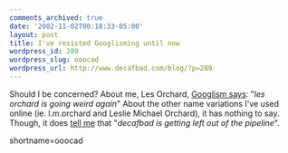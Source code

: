```yaml
---
comments_archived: true
date: '2002-11-02T00:18:33-05:00'
layout: post
title: I've resisted Googlisming until now
wordpress_id: 289
wordpress_slug: ooocad
wordpress_url: http://www.decafbad.com/blog/?p=289
---
```

Should I be concerned?  About me, Les Orchard, <a href="http://www.googlism.com/index.htm?ism=les+orchard&amp;type=1">Googlism says</a>: "<i>les orchard is going weird again</i>"  About the other name variations I've used online (ie. l.m.orchard and Leslie Michael Orchard), it has nothing to say.  Though, it does <a href="http://www.googlism.com/index.htm?ism=decafbad&amp;type=1">tell me</a> that "<i>decafbad is getting left out of the pipeline</i>".
<!--more-->
shortname=ooocad
